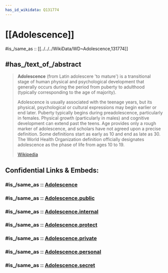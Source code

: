 ```yaml
---
has_id_wikidata: Q131774
---
```


# [[Adolescence]] 

#is_/same_as :: [[../../../WikiData/WD~Adolescence,131774]] 

## #has_/text_of_/abstract 

> **Adolescence** (from Latin  adolescere 'to mature') 
> is a transitional stage of human physical and psychological development 
> that generally occurs during the period from puberty to adulthood 
> (typically corresponding to the age of majority). 
> 
> Adolescence is usually associated with the teenage years, but its physical, psychological or cultural expressions may begin earlier or end later. Puberty typically begins during preadolescence, particularly in females. Physical growth (particularly in males) and cognitive development can extend past the teens. Age provides only a rough marker of adolescence, and scholars have not agreed upon a precise definition. Some definitions start as early as 10 and end as late as 30. The World Health Organization definition officially designates adolescence as the phase of life from ages 10 to 19.
>
> [Wikipedia](https://en.wikipedia.org/wiki/Adolescence) 


## Confidential Links & Embeds: 

### #is_/same_as :: [Adolescence](/_Standards/bio/Medicine/Health/Adolescence.md) 

### #is_/same_as :: [Adolescence.public](/_public/bio/Medicine/Health/Adolescence.public.md) 

### #is_/same_as :: [Adolescence.internal](/_internal/bio/Medicine/Health/Adolescence.internal.md) 

### #is_/same_as :: [Adolescence.protect](/_protect/bio/Medicine/Health/Adolescence.protect.md) 

### #is_/same_as :: [Adolescence.private](/_private/bio/Medicine/Health/Adolescence.private.md) 

### #is_/same_as :: [Adolescence.personal](/_personal/bio/Medicine/Health/Adolescence.personal.md) 

### #is_/same_as :: [Adolescence.secret](/_secret/bio/Medicine/Health/Adolescence.secret.md)

